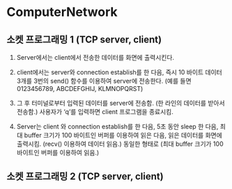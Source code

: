 # ComputerNetwork

## 소켓 프로그래밍 1 (TCP server, client) 

1. Server에서는 client에서 전송한 데이터를 화면에 출력시킨다.

2. client에서는 server와 connection establish를 한 다음, 즉시 10 바이트 데이터 3개를 3번의 send() 함수를 이용하여 server에 전송한다. (예를 들면 0123456789, ABCDEFGHIJ, KLMNOPQRST)

3. 그 후 터미널로부터 입력된 데이터를 server에 전송함. (한 라인의 데이터를 받아서 전송함.) 사용자가 ‘q’를 입력하면 client 프로그램을 종료시킴.

4. Server는 client 와 connection establish를 한 다음, 5초 동안 sleep 한 다음, 최대 buffer 크기가 100 바이트인 버퍼를 이용하여 읽은 다음, 읽은 데이터를 화면에 출력시킴. (recv() 이용하여 데이터 읽음.) 동일한 형태로 (최대 buffer 크기가 100 바이트인 버퍼를 이용하여 읽음.)

## 소켓 프로그래밍 2 (TCP server, client) 
